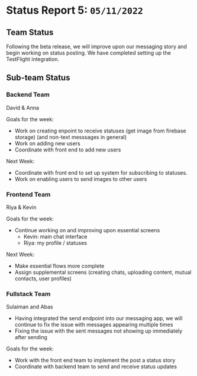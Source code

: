 # Status Report 5: `05/11/2022`

## Team Status

Following the beta release, we will improve upon our messaging story and begin working on status posting. We have completed setting up the TestFlight integration.

## Sub-team Status

### Backend Team

David & Anna

Goals for the week:
- Work on creating enpoint to receive statuses (get image from firebase storage) (and non-text messsages in general)
- Work on adding new users
- Coordinate with front end to add new users

Next Week:
- Coordinate with front end to set up system for subscribing to statuses.
- Work on enabling users to send images to other users

### Frontend Team

Riya & Kevin

Goals for the week:
- Continue working on and improving upon essential screens
  - Kevin: main chat interface
  - Riya: my profile / statuses

Next Week:
- Make essential flows more complete
- Assign supplemental screens (creating chats, uploading content, mutual contacts, user profiles)

### Fullstack Team

Sulaiman and Abas

- Having integrated the send endpoint into our messaging app, we will continue to fix the issue with messages appearing multiple times
- Fixing the issue with the sent messages not showing up immediately after sending

Goals for the week: 
- Work with the front end team to implement the post a status story
- Coordinate with backend team to send and receive status updates
